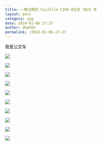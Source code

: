 ```yaml
---
title: 一卷过期的 FujiFilm C200 @北京 2023 冬 
layout: post
category: jpg
date: 2024-01-06 17:27
author: dkphhh
permalink: /2024-01-06-17-27
---
```


我爱公交车

![](https://cdn.jsdelivr.net/gh/dkphhh/img/imgformessage/20240106172712.jpg)


![](https://cdn.jsdelivr.net/gh/dkphhh/img/imgformessage/20240106172715.jpg)


![](https://cdn.jsdelivr.net/gh/dkphhh/img/imgformessage/20240106172725.jpg)


![](https://cdn.jsdelivr.net/gh/dkphhh/img/imgformessage/20240106172655.jpg)


![](https://cdn.jsdelivr.net/gh/dkphhh/img/imgformessage/20240106172731.jpg)


![](https://cdn.jsdelivr.net/gh/dkphhh/img/imgformessage/20240106172706.jpg)


![](https://cdn.jsdelivr.net/gh/dkphhh/img/imgformessage/20240106172658.jpg)


![](https://cdn.jsdelivr.net/gh/dkphhh/img/imgformessage/20240106172701.jpg)


![](https://cdn.jsdelivr.net/gh/dkphhh/img/imgformessage/20240106172703.jpg)


![](https://cdn.jsdelivr.net/gh/dkphhh/img/imgformessage/20240106172735.jpg)
